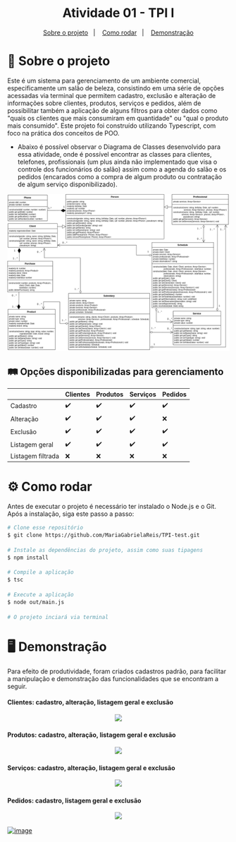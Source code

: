 <h1 align="center">
  Atividade 01 - TPI I
</h1>

<p align="center">
  <a href="#projeto">Sobre o projeto</a>&nbsp;&nbsp;&nbsp;|&nbsp;&nbsp;&nbsp;
  <a href="#requisitos">Como rodar</a>&nbsp;&nbsp;&nbsp;|&nbsp;&nbsp;&nbsp;
  <a href="#demo">Demonstração</a>
</p>

<span id="projeto">
  
# :bookmark_tabs: Sobre o projeto
Este é um sistema para gerenciamento de um ambiente comercial, especificamente um salão de beleza, consistindo em uma série de opções acessadas via terminal que permitem cadastro, exclusão e alteração de informações sobre clientes, produtos, serviços e pedidos, além de possibilitar também a aplicação de alguns filtros para obter dados como "quais os clientes que mais consumiram em quantidade" ou "qual o produto mais consumido". Este projeto foi construído utilizando Typescript, com foco na prática dos conceitos de POO.
- Abaixo é possível observar o Diagrama de Classes desenvolvido para essa atividade, onde é possível encontrar as classes para clientes, telefones, profissionais (um plus ainda não implementado que visa o controle dos funcionários do salão) assim como a agenda do salão e os pedidos (encarados como a compra de algum produto ou contratação de algum serviço disponibilizado).

<p align="center">
  <img src="diagrama.png">
</p>

## :railway_track: Opções disponibilizadas para gerenciamento

|                   | Clientes           | Produtos           | Serviços           | Pedidos            |
| :---------------- | :----------------- | :----------------- | :----------------- | :----------------- |
| Cadastro          | :heavy_check_mark: | :heavy_check_mark: | :heavy_check_mark: | :heavy_check_mark: |
| Alteração         | :heavy_check_mark: | :heavy_check_mark: | :heavy_check_mark: | :x:                |
| Exclusão          | :heavy_check_mark: | :heavy_check_mark: | :heavy_check_mark: | :heavy_check_mark: |
| Listagem geral    | :heavy_check_mark: | :heavy_check_mark: | :heavy_check_mark: | :heavy_check_mark: |
| Listagem filtrada | :x:                | :x:                | :x:                | :x:                |

<span id="requisitos">

# :gear: Como rodar

Antes de executar o projeto é necessário ter instalado o Node.js e o Git. Após a instalação, siga este passo a passo:

```bash
# Clone esse repositório
$ git clone https://github.com/MariaGabrielaReis/TPI-test.git

# Instale as dependências do projeto, assim como suas tipagens
$ npm install

# Compile a aplicação
$ tsc

# Execute a aplicação
$ node out/main.js

# O projeto inciará via terminal
```

<span id="demo">
  
# :desktop_computer: Demonstração
Para efeito de produtividade, foram criados cadastros padrão, para facilitar a manipulação e demonstração das funcionalidades que se encontram a seguir.

#### Clientes: cadastro, alteração, listagem geral e exclusão

<p align="center">
  <img src="cliente.gif">
</p>

#### Produtos: cadastro, alteração, listagem geral e exclusão

<p align="center">
  <img src="produto.gif">
</p>

#### Serviços: cadastro, alteração, listagem geral e exclusão

<p align="center">
  <img src="servico.gif">
</p>

#### Pedidos: cadastro, listagem geral e exclusão

<p align="center">
  <img src="pedido.gif">
</p>

[![image](https://img.shields.io/badge/✨%20Maria%20Gabriela%20Reis,%202021-LinkedIn-009973?style=flat-square)](https://www.linkedin.com/in/mariagabrielareis/)
